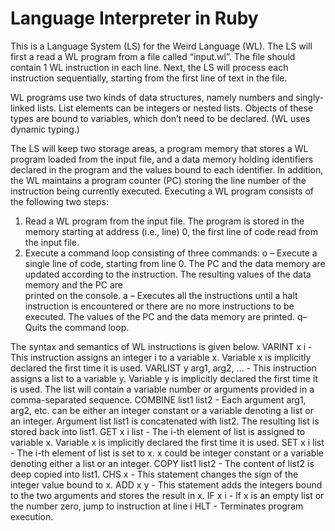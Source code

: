 # Language Interpreter in Ruby

This is a Language System (LS) for the Weird Language (WL). The LS will first a read a WL program from a file called “input.wl”. The file should contain 1 WL instruction in each line. Next, the LS will process each instruction sequentially, starting from the first line of text in the file.

WL programs use two kinds of data structures, namely numbers and singly-linked lists. List elements can be integers or nested lists. Objects of these types are bound to variables, which don’t need to be declared. (WL uses dynamic typing.)

The LS will keep two storage areas, a program memory that stores a WL program loaded from the input file, and a data memory holding identifiers declared in the program and the values bound to each identifier. In addition, the WL maintains a program counter (PC) storing the line number of the instruction being currently executed. Executing a WL program consists of the following two steps:
1. Read a WL program from the input file. The program is stored in the memory starting at address (i.e., line) 0, the first line of code read from the input file.
2. Execute a command loop consisting of three commands:
  o – Execute a single line of code, starting from line 0. The PC and the data memory are updated according to the instruction. The resulting values of the data memory and the PC are   
printed on the console.
  a – Executes all the instructions until a halt instruction is encountered or there are no more instructions to be executed. The values of the PC and the data memory are printed.
  q– Quits the command loop.

The syntax and semantics of WL instructions is given below.
VARINT x i - This instruction assigns an integer i to a variable x. Variable x is implicitly declared the first time it is used.
VARLIST y arg1, arg2, ... - This instruction assigns a list to a variable y. Variable y is implicitly declared the first time it is used. The list will contain a variable number or arguments provided in a comma-separated sequence.
COMBINE list1 list2 - Each argument arg1, arg2, etc. can be either an integer constant or a variable denoting a list or an integer. Argument list list1 is concatenated with list2. The resulting list is stored back into list1.
GET x i list - The i-th element of list is assigned to variable x. Variable x is implicitly declared the first time it is used.
SET x i list - The i-th element of list is set to x. x could be integer constant or a variable denoting either a list or an integer. 
COPY list1 list2 - The content of list2 is deep copied into list1.
CHS x - This statement changes the sign of the integer value bound to x.
ADD x y - This statement adds the integers bound to the two arguments and stores the result in x.
IF x i - If x is an empty list or the number zero, jump to instruction at line i
HLT - Terminates program execution.
